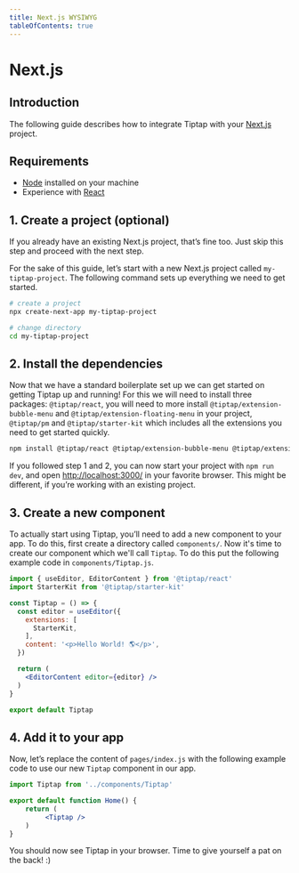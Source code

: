 ```yaml
---
title: Next.js WYSIWYG
tableOfContents: true
---
```


# Next.js

## Introduction
The following guide describes how to integrate Tiptap with your [Next.js](https://nextjs.org/) project.

## Requirements
* [Node](https://nodejs.org/en/download/) installed on your machine
* Experience with [React](https://reactjs.org/)

## 1. Create a project (optional)
If you already have an existing Next.js project, that’s fine too. Just skip this step and proceed with the next step.

For the sake of this guide, let’s start with a new Next.js project called `my-tiptap-project`. The following command sets up everything we need to get started.
```bash
# create a project
npx create-next-app my-tiptap-project

# change directory
cd my-tiptap-project
```

## 2. Install the dependencies
Now that we have a standard boilerplate set up we can get started on getting Tiptap up and running! For this we will need to install three packages: `@tiptap/react`, you will need to more install `@tiptap/extension-bubble-menu` and `@tiptap/extension-floating-menu` in your project, `@tiptap/pm` and `@tiptap/starter-kit` which includes all the extensions you need to get started quickly.

```bash
npm install @tiptap/react @tiptap/extension-bubble-menu @tiptap/extension-floating-menu @tiptap/pm @tiptap/starter-kit
```

If you followed step 1 and 2, you can now start your project with `npm run dev`, and open [http://localhost:3000/](http://localhost:3000/) in your favorite browser. This might be different, if you’re working with an existing project.

## 3. Create a new component
To actually start using Tiptap, you’ll need to add a new component to your app. To do this, first create a directory called `components/`. Now it's time to create our component which we'll call `Tiptap`. To do this put the following example code in `components/Tiptap.js`.

```jsx
import { useEditor, EditorContent } from '@tiptap/react'
import StarterKit from '@tiptap/starter-kit'

const Tiptap = () => {
  const editor = useEditor({
    extensions: [
      StarterKit,
    ],
    content: '<p>Hello World! 🌎️</p>',
  })

  return (
    <EditorContent editor={editor} />
  )
}

export default Tiptap
```

## 4. Add it to your app
Now, let’s replace the content of `pages/index.js` with the following example code to use our new `Tiptap` component in our app.

```jsx
import Tiptap from '../components/Tiptap'

export default function Home() {
    return (
         <Tiptap />
    )
}
```
You should now see Tiptap in your browser. Time to give yourself a pat on the back! :)
